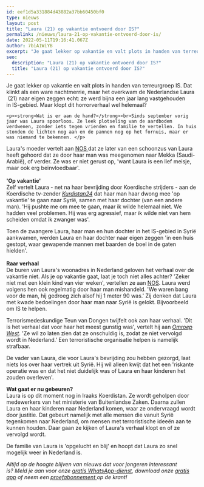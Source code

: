 ```yaml
---
id: eef1d5a331884d43882a37bb60450bf0
type: nieuws
layout: post
title: "Laura (21) op vakantie ontvoerd door IS?"
permalink: /nieuws/laura-21-op-vakantie-ontvoerd-door-is/
date: 2022-05-11T19:16:41.067Z
author: 7biA1WiYB
excerpt: "Je gaat lekker op vakantie en valt plots in handen van terreurgroep IS. Dat klinkt als een ware nachtmerrie, maar het overkwam de Nederlandse Laura  (21) naar eigen zeggen echt: ze werd bijna een jaar lang vastgehouden in IS-gebied. Maar klopt dit horrorverhaal wel helemaal?  "
seo:
  description: "Laura (21) op vakantie ontvoerd door IS?"
  title: "Laura (21) op vakantie ontvoerd door IS?"
---
```

Je gaat lekker op vakantie en valt plots in handen van terreurgroep IS. Dat klinkt als een ware nachtmerrie, maar het overkwam de Nederlandse Laura  (21) naar eigen zeggen echt: ze werd bijna een jaar lang vastgehouden in IS-gebied. Maar klopt dit horrorverhaal wel helemaal?  

    <p><strong>Wat is er aan de hand?</strong><br>Sinds september vorig jaar was Laura spoorloos. Ze leek plotseling van de aardbodem verdwenen, zonder iets tegen vrienden en familie te vertellen. In huis stonden de lichten nog aan en de pannen nog op het fornuis, maar er was niemand te bekennen. </p>
<p>Laura's moeder vertelt aan <a href="http://nos.nl/artikel/2117360-moeder-van-bevrijde-laura-ik-denk-dat-ze-gehersenspoeld-was.html">NOS </a>dat ze later van een schoonzus van Laura heeft gehoord dat ze door haar man was meegenomen naar Mekka (Saudi-Arabië), of verder. Ze was er niet gerust op, 'want Laura is een lief meisje, maar ook erg beïnvloedbaar'. <br><br><strong>'Op vakantie'</strong><br>Zelf vertelt Laura - net na haar bevrijding door Koerdische strijders - aan de Koerdische tv-zender <em><a href="http://www.kurdistan24.net/en/news/55c2c358-e8a6-477e-b27a-426e20d87ef3/EXCLUSIVE--IS-Dutch-woman-surrenders-to-Peshmerga--speaks-to-Kurdistan24">Kurdistan24</a></em> dat haar man haar dwong mee 'op vakantie' te gaan naar Syrië, samen met haar dochter (van een andere man). 'Hij pushte me om mee te gaan, maar ik wilde helemaal niet. We hadden veel problemen. Hij was erg agressief, maar ik wilde niet van hem scheiden omdat ik zwanger was'. </p>
<p>Toen de zwangere Laura, haar man en hun dochter in het IS-gebied in Syrië aankwamen, werden Laura en haar dochter naar eigen zeggen 'in een huis gestopt, waar gewapende mannen met baarden de boel in de gaten hielden'. <br><br><strong>Raar verhaal</strong><br>De buren van Laura's woonadres in Nederland geloven het verhaal over de vakantie niet. Als je op vakantie gaat, laat je toch niet alles achter? 'Zeker niet met een klein kind van vier weken', vertellen ze aan <a href="http://nos.nl/artikel/2117387-buren-laura-hansen-geloven-verhaal-over-vakantie-niet.html">NOS</a>. Laura werd volgens hen ook regelmatig door haar man mishandeld. 'We waren bang voor de man, hij gedroeg zich alsof hij 1 meter 90 was.' Zij denken dat Laura met kwade bedoelingen door haar man naar Syrië is gelokt. Bijvoorbeeld om IS te helpen.</p>
<p>Terrorismedeskundige Teun van Dongen twijfelt ook aan haar verhaal. 'Dit is het verhaal dat voor haar het meest gunstig was', vertelt hij aan <em><a href="http://www.omroepwest.nl/nieuws/3195198/Terrorismedeskundige-twijfelt-aan-IS-verhaal-Haagse-Laura-Hansen">Omroep West</a></em>. 'Ze wil zo laten zien dat ze onschuldig is, zodat ze niet vervolgd wordt in Nederland.' Een terroristische organisatie helpen is namelijk strafbaar. </p>
<p>De vader van Laura, die voor Laura's bevrijding zou hebben gezorgd, laat niets los over haar vertrek uit Syrië. Hij wil alleen kwijt dat het een 'riskante operatie was en dat het niet duidelijk was of Laura en haar kinderen het zouden overleven'.</p>
<p><strong>Wat gaat er nu gebeuren?</strong><br>Laura is op dit moment nog in Iraaks Koerdistan. Ze wordt geholpen door medewerkers van het ministerie van Buitenlandse Zaken. Daarna zullen Laura en haar kinderen naar Nederland komen, waar ze ondervraagd wordt door justitie. Dat gebeurt namelijk met alle mensen die vanuit Syrië tegenkomen naar Nederland, om mensen met terroristische ideeën aan te kunnen houden. Daar gaan ze kijken of Laura's verhaal klopt en of ze vervolgd wordt.</p>
<p>De familie van Laura is 'opgelucht en blij' en hoopt dat Laura zo snel mogelijk weer in Nederland is. </p>
<p><em>Altijd op de hoogte blijven van nieuws dat voor jongeren interessant is? Meld je aan voor onze <a href="https://7dagen.netlify.app/whatsapp">gratis WhatsApp-dienst</a>, download onze <a href="https://7dagen.netlify.app/app">gratis app</a> of neem een <a href="https://abonneren.sevendays.nl/abonneren/abonnementen/ae/artikel">proefabonnement </a>op de krant!</em></p>
<p><p></p>  
